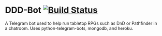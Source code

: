 # DDD-Bot [![Build Status](https://travis-ci.com/Epowerj/DDD-Bot.svg?token=5Aa4QiqS4QbVZDFRG9qL&branch=master)](https://travis-ci.com/Epowerj/DDD-Bot)
A Telegram bot used to help run tabletop RPGs such as DnD or Pathfinder in a chatroom.
Uses python-telegram-bots, mongodb, and heroku.

